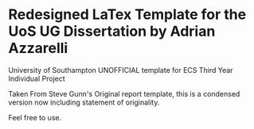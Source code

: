 # Redesigned LaTex Template for the UoS UG Dissertation by Adrian Azzarelli
University of Southampton UNOFFICIAL template for ECS Third Year Individual Project

Taken From Steve Gunn's Original report template, this is a condensed version now including statement of originality.

Feel free to use.
